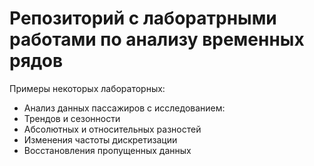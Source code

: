 # Репозиторий с лаборатрными работами по анализу временных рядов


Примеры некоторых лабораторных:

* Анализ данных пассажиров с исследованием:
* Трендов и сезонности
* Абсолютных и относительных разностей
* Изменения частоты дискретизации
* Восстановления пропущенных данных